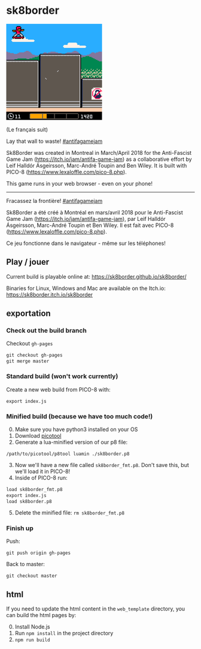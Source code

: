 # sk8border

![sk8border preview GIF](img/preview_gif_compressed.gif)

(Le français suit)

Lay that wall to waste! [#antifagamejam](https://twitter.com/search?q=%23antifagamejam)

Sk8Border was created in Montreal in March/April 2018 for the Anti-Fascist Game Jam (https://itch.io/jam/antifa-game-jam) as a collaborative effort by Leif Halldór Ásgeirsson, Marc-André Toupin and Ben Wiley. It is built with PICO-8 (https://www.lexaloffle.com/pico-8.php).

This game runs in your web browser - even on your phone!

----------------------

Fracassez la frontière! [#antifagamejam](https://twitter.com/search?q=%23antifagamejam)

Sk8Border a été créé à Montréal en mars/avril 2018 pour le Anti-Fascist Game Jam (https://itch.io/jam/antifa-game-jam), par Leif Halldór Ásgeirsson, Marc-André Toupin et Ben Wiley. Il est fait avec PICO-8 (https://www.lexaloffle.com/pico-8.php).

Ce jeu fonctionne dans le navigateur - même sur les téléphones!

## Play / jouer

Current build is playable online at: https://sk8border.github.io/sk8border/

Binaries for Linux, Windows and Mac are available on the Itch.io: https://sk8border.itch.io/sk8border

## exportation

### Check out the build branch

Checkout `gh-pages`

```console
git checkout gh-pages
git merge master
```

### Standard build (won't work currently)

Create a new web build from PICO-8 with:

```console
export index.js
```

### Minified build (because we have too much code!)

0. Make sure you have python3 installed on your OS
1. Download [picotool](https://github.com/dansanderson/picotool)
2. Generate a lua-minified version of our p8 file:
  ```console
  /path/to/picotool/p8tool luamin ./sk8border.p8
  ```
3. Now we'll have a new file called `sk8border_fmt.p8`. Don't save this, but we'll load it in PICO-8!
4. Inside of PICO-8 run:
  ```console
  load sk8border_fmt.p8
  export index.js
  load sk8border.p8
  ```
5. Delete the minified file: `rm sk8border_fmt.p8`

### Finish up

Push:

```console
git push origin gh-pages
```

Back to master:

```console
git checkout master
```

## html

If you need to update the html content in the `web_template` directory, you can build the html pages by:

0. Install Node.js
1. Run `npm install` in the project directory
2. `npm run build`
